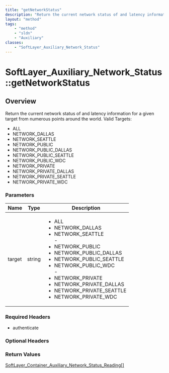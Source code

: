 ```yaml
---
title: "getNetworkStatus"
description: "Return the current network status of and latency information for a given target from numerous points around the world. V... "
layout: "method"
tags:
    - "method"
    - "sldn"
    - "Auxiliary"
classes:
    - "SoftLayer_Auxiliary_Network_Status"
---
```

# SoftLayer_Auxiliary_Network_Status::getNetworkStatus
## Overview 
Return the current network status of and latency information for a given target from numerous points around the world. Valid Targets: 
* ALL
* NETWORK_DALLAS
* NETWORK_SEATTLE
* NETWORK_PUBLIC
* NETWORK_PUBLIC_DALLAS
* NETWORK_PUBLIC_SEATTLE
* NETWORK_PUBLIC_WDC
* NETWORK_PRIVATE
* NETWORK_PRIVATE_DALLAS
* NETWORK_PRIVATE_SEATTLE
* NETWORK_PRIVATE_WDC

### Parameters 
|Name | Type | Description |
| --- | --- | --- |
|target| string| <ul type="xsd:string"> <li title="All">ALL</li> <li title="Dallas Network">NETWORK_DALLAS</li> <li title="Seattle Network">NETWORK_SEATTLE</li> - <li title="Public Network">NETWORK_PUBLIC</li> <li title="Dallas, TX - Public Network">NETWORK_PUBLIC_DALLAS</li> <li title="Seattle, WA - Public Network">NETWORK_PUBLIC_SEATTLE</li> <li title="Washington, DC - Public Network">NETWORK_PUBLIC_WDC</li> - <li title="Private Network">NETWORK_PRIVATE</li> <li title="Dallas, TX - Private Network">NETWORK_PRIVATE_DALLAS</li> <li title="Seattle, WA - Private Network">NETWORK_PRIVATE_SEATTLE</li> <li title="Washington, DC - Private Network">NETWORK_PRIVATE_WDC</li> </ul>|


### Required Headers
* authenticate

### Optional Headers

### Return Values
<a href='/reference/datatypes/SoftLayer_Container_Auxiliary_Network_Status_Reading'>SoftLayer_Container_Auxiliary_Network_Status_Reading[] </a>

